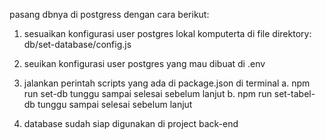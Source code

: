 pasang dbnya di postgress dengan cara berikut:
1. sesuaikan konfigurasi user postgres lokal komputerta di file direktory: db/set-database/config.js
2. seuikan konfigurasi user postgres yang mau dibuat di .env

3. jalankan perintah scripts yang ada di package.json di terminal
   a. npm run set-db 
  tunggu sampai selesai sebelum lanjut
   b. npm run set-tabel-db 
   tunggu sampai selesai sebelum lanjut
4. database sudah siap digunakan di project back-end 